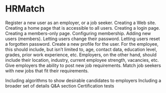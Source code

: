 # HRMatch

Register a new user as an employer, or a job seeker.
Creating a Web site.
Creating a home page that is accessible to all users.
Creating a login page.
Creating a members-only page.
Configuring membership.
Adding new users (members).
Letting users change their password.
Letting users reset a forgotten password.
Create a new profile for the user. For the employee, this should include, but isn’t limited to, age, contact data, education level, grades, prior work experience, etc. Employers, on the other hand, should include their location, industry, current employee strength, vacancies, etc.
Give employers the ability to post new job requirements.
Match job seekers with new jobs that fit their requirements.

Including algorithms to show desirable candidates to employers
Including a broader set of details
Q&A section
Certification tests

